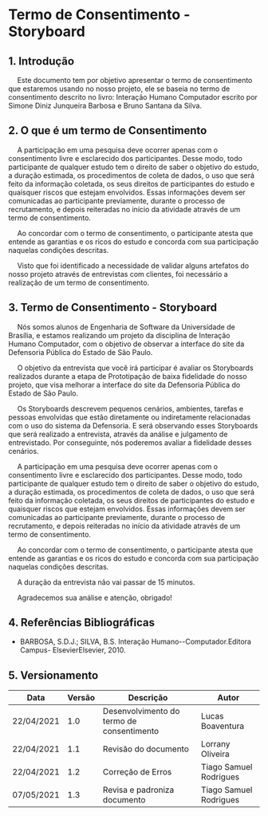 # Termo de Consentimento - Storyboard

## 1. Introdução

<p> &emsp; Este documento tem por objetivo apresentar o termo de consentimento que estaremos usando no nosso projeto, ele se baseia no termo de consentimento descrito no livro: Interação Humano Computador escrito por Simone Diniz Junqueira Barbosa e Bruno Santana da Silva.</p>

## 2. O que é um termo de Consentimento

<p> &emsp; A participação em uma pesquisa deve ocorrer apenas com o consentimento livre e esclarecido dos participantes. Desse modo, todo participante de qualquer estudo tem o direito de saber o objetivo do estudo, a duração estimada, os procedimentos de coleta de dados, o uso que será feito da informação coletada, os seus direitos de participantes do estudo e quaisquer riscos que estejam envolvidos. Essas informações devem ser comunicadas ao participante previamente, durante o processo de recrutamento, e depois reiteradas no início da atividade através de um termo de consentimento.</p>

<p>&emsp; Ao concordar com o termo de consentimento, o participante atesta que entende as garantias e os ricos do estudo e concorda com sua participação naquelas condições descritas.</p>

<p>&emsp; Visto que foi identificado a necessidade de validar alguns artefatos do nosso projeto através de entrevistas com clientes, foi necessário a realização de um termo de consentimento.</p>

## 3. Termo de Consentimento - Storyboard

<p>&emsp; Nós somos alunos de Engenharia de Software da Universidade de Brasília, e estamos realizando um projeto da disciplina de Interação Humano Computador, com o objetivo de observar a interface do site da Defensoria Pública do Estado de São Paulo.</p>

<p>&emsp; O objetivo da entrevista que você irá participar é avaliar os Storyboards realizados durante a etapa de Prototipação de baixa fidelidade do nosso projeto, que visa melhorar a interface do site da Defensoria Pública do Estado de São Paulo.</p>

<p>&emsp; Os Storyboards descrevem pequenos cenários, ambientes, tarefas e pessoas envolvidas que estão diretamente ou indiretamente relacionadas com o uso do sistema da Defensoria. E será observando esses Storyboards que será realizado a entrevista, através da análise e julgamento de entrevistado. Por conseguinte, nós poderemos avaliar a fidelidade desses cenários.</p>

<p> &emsp; A participação em uma pesquisa deve ocorrer apenas com o consentimento livre e esclarecido dos participantes. Desse modo, todo participante de qualquer estudo tem o direito de saber o objetivo do estudo, a duração estimada, os procedimentos de coleta de dados, o uso que será feito da informação coletada, os seus direitos de participantes do estudo e quaisquer riscos que estejam envolvidos. Essas informações devem ser comunicadas ao participante previamente, durante o processo de recrutamento, e depois reiteradas no início da atividade através de um termo de consentimento.</p>

<p>&emsp; Ao concordar com o termo de consentimento, o participante atesta que entende as garantias e os ricos do estudo e concorda com sua participação naquelas condições descritas.</p>

<p>&emsp; A duração da entrevista não vai passar de 15 minutos.</p>

<p>&emsp; Agradecemos sua análise e atenção, obrigado!</p>

## 4. Referências Bibliográficas

- BARBOSA, S.D.J.; SILVA, B.S. Interação Humano--Computador.Editora Campus- ElsevierElsevier, 2010.

## 5. Versionamento

| Data       | Versão | Descrição                                 | Autor            |
| ---------- | ------ | ----------------------------------------- | ---------------- |
| 22/04/2021 | 1.0    | Desenvolvimento do termo de consentimento | Lucas Boaventura |
| 22/04/2021 | 1.1    | Revisão do documento | Lorrany Oliveira |
| 22/04/2021 | 1.2    | Correção de Erros | Tiago Samuel Rodrigues |
| 07/05/2021 |  1.3  | Revisa e padroniza documento | Tiago Samuel Rodrigues |

